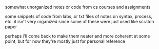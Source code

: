 somewhat unorganized notes or code from cs courses and assignments


some snippets of code from labs, or txt files of notes on syntax, process, etc.
it isn't very organized since some of these were just used like scratch paper

perhaps i'll come back to make them neater and more coherent at some point, but for now
they're mostly just for personal reference
